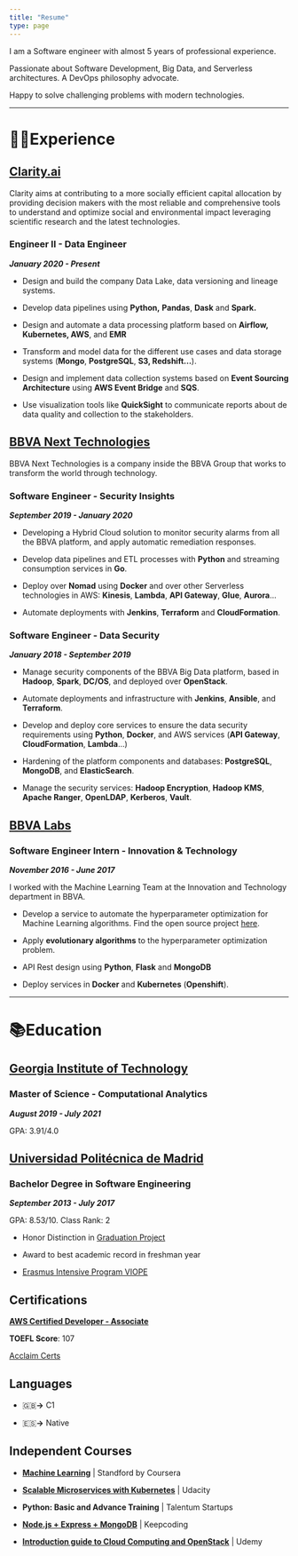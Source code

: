 ```yaml
---
title: "Resume"
type: page
---
```



I am a Software engineer with almost 5 years of professional experience.

Passionate about Software Development, Big Data, and Serverless architectures. A DevOps philosophy advocate.

Happy to solve challenging problems with modern technologies.

---

# 👨‍💻Experience

## **[Clarity.ai](https://clarity.ai/)** 

Clarity aims at contributing to a more socially efficient capital allocation by providing decision makers with the most reliable and comprehensive tools to understand and optimize social and environmental impact leveraging scientific research and the latest technologies.

### Engineer II - Data Engineer

__*January 2020 - Present*__

* Design and build the company Data Lake, data versioning and lineage systems.

* Develop data pipelines using __Python,__ __Pandas__, **Dask** and **Spark.**

* Design and automate a data processing platform based on __Airflow,__ __Kubernetes, AWS__, and __EMR__

* Transform and model data for the different use cases and data storage systems (__Mongo__, __PostgreSQL__, __S3, Redshift...__).

* Design and implement data collection systems based on __Event Sourcing Architecture__ using __AWS Event Bridge__ and __SQS__.

* Use visualization tools like __QuickSight__ to communicate reports about de data quality and collection to the stakeholders.

## [BBVA Next Technologies](https://www.bbvanexttechnologies.com/)

BBVA Next Technologies is a company inside the BBVA Group that works to transform the world through technology. 

### Software Engineer - Security Insights

__*September 2019 - January 2020*__

* Developing a Hybrid Cloud solution to monitor security alarms from all the BBVA platform, and apply automatic remediation responses.

* Develop data pipelines and ETL processes with __Python__ and streaming consumption services in __Go__.

* Deploy over __Nomad__ using __Docker__ and over other Serverless technologies in AWS: __Kinesis__, __Lambda__, __API Gateway__, __Glue__, __Aurora__...

* Automate deployments with __Jenkins__, __Terraform__ and __CloudFormation__.

### Software Engineer - Data Security

**_January 2018 - September 2019_** 

* Manage security components of the BBVA Big Data platform, based in __Hadoop__, __Spark__, __DC/OS__, and deployed over __OpenStack__. 

* Automate deployments and infrastructure with __Jenkins__, __Ansible__, and __Terraform__.

* Develop and deploy core services to ensure the data security requirements using __Python__, __Docker__, and AWS services (__API Gateway__, __CloudFormation__, **Lambda**…) 

* Hardening of the platform components and databases: __PostgreSQL__, __MongoDB__, and __ElasticSearch__. 

* Manage the security services: __Hadoop Encryption__, __Hadoop KMS__, __Apache Ranger__, __OpenLDAP__, __Kerberos__, __Vault__.

## **[BBVA Labs](https://www.bbva.com/en/welcome-bbva-labs/)** 

### Software Engineer Intern - Innovation & Technology

__*November 2016 - June 2017*__

I worked with the Machine Learning Team at the Innovation and Technology department in BBVA. 

* Develop a service to automate the hyperparameter optimization for Machine Learning algorithms. Find the open source project [here](https://github.com/BBVA/BeagleML).

* Apply __evolutionary algorithms__ to the hyperparameter optimization problem. 

* API Rest design using __Python__, __Flask__ and __MongoDB__ 

* Deploy services in __Docker__ and __Kubernetes__ (__Openshift__).

---

# 📚Education

## [Georgia Institute of Technology](https://pe.gatech.edu/degrees/analytics)

### Master of Science - Computational Analytics

__*August 2019 - July 2021*__ 

GPA: 3.91/4.0

## **[Universidad Politécnica de Madrid](https://www.etsisi.upm.es/)** 

### Bachelor Degree in Software Engineering

__*September 2013 - July 2017*__ 

GPA: 8.53/10. Class Rank: 2

* Honor Distinction in [Graduation Project](https://github.com/pablosjv/aco-spark/blob/master/GraduationProjectPabloSanJose.pdf)

* Award to best academic record in freshman year

* [Erasmus Intensive Program VIOPE](https://ip-viope.metropolia.fi/wiki/index.php/Main_Page)

## Certifications

**[AWS Certified Developer - Associate](https://www.youracclaim.com/badges/deaceaa1-7a27-45f4-9ecc-c8d8094e9a74/public_url)** 

__TOEFL Score__: 107

[Acclaim Certs](https://www.youracclaim.com/users/pablo-san-jose/badges)

## Languages

* 🇬🇧**→** C1 

* 🇪🇸**→** Native

## Independent Courses

* **[Machine Learning](https://www.coursera.org/account/accomplishments/verify/3JJFHNBVFKWF)**  | Standford by Coursera

* **[Scalable Microservices with Kubernetes](https://eu.udacity.com/course/scalable-microservices-with-kubernetes--ud615)**  | Udacity

* __Python: Basic and Advance Training__ | Talentum Startups

* **[Node.js + Express + MongoDB](https://pablosanjoseresume.files.wordpress.com/2018/01/famtalentumstartupscursonodekconlineoct17_sanjosecc81_pablo.pdf)**  | Keepcoding

* **[Introduction guide to Cloud Computing and OpenStack](https://www.udemy.com/certificate/UC-AH7QISUJ/)**  | Udemy


